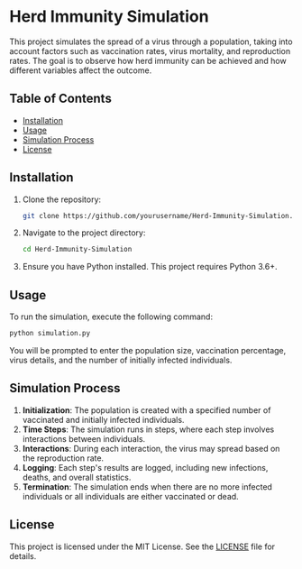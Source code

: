 # Herd Immunity Simulation

This project simulates the spread of a virus through a population, taking into account factors such as vaccination rates, virus mortality, and reproduction rates. The goal is to observe how herd immunity can be achieved and how different variables affect the outcome.

## Table of Contents
- [Installation](#installation)
- [Usage](#usage)
- [Simulation Process](#simulation-process)
- [License](#license)

## Installation

1. Clone the repository:
    ```sh
    git clone https://github.com/yourusername/Herd-Immunity-Simulation.git
    ```
2. Navigate to the project directory:
    ```sh
    cd Herd-Immunity-Simulation
    ```
3. Ensure you have Python installed. This project requires Python 3.6+.

## Usage

To run the simulation, execute the following command:
```sh
python simulation.py
```
You will be prompted to enter the population size, vaccination percentage, virus details, and the number of initially infected individuals.


## Simulation Process

1. **Initialization**: The population is created with a specified number of vaccinated and initially infected individuals.
2. **Time Steps**: The simulation runs in steps, where each step involves interactions between individuals.
3. **Interactions**: During each interaction, the virus may spread based on the reproduction rate.
4. **Logging**: Each step's results are logged, including new infections, deaths, and overall statistics.
5. **Termination**: The simulation ends when there are no more infected individuals or all individuals are either vaccinated or dead.

## License

This project is licensed under the MIT License. See the [LICENSE](LICENSE) file for details.